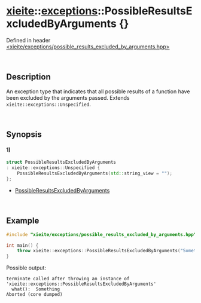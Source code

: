 # [xieite](../../xieite.md)\:\:[exceptions](../../exceptions.md)\:\:PossibleResultsExcludedByArguments \{\}
Defined in header [<xieite/exceptions/possible_results_excluded_by_arguments.hpp>](../../../include/xieite/exceptions/possible_results_excluded_by_arguments.hpp)

&nbsp;

## Description
An exception type that indicates that all possible results of a function have been excluded by the arguments passed. Extends `xieite::exceptions::Unspecified`.

&nbsp;

## Synopsis
#### 1)
```cpp
struct PossibleResultsExcludedByArguments
: xieite::exceptions::Unspecified {
    PossibleResultsExcludedByArguments(std::string_view = "");
};
```
- [PossibleResultsExcludedByArguments](./structures/possible_results_excluded_by_arguments/1/operators/constructor.md)

&nbsp;

## Example
```cpp
#include "xieite/exceptions/possible_results_excluded_by_arguments.hpp"

int main() {
    throw xieite::exceptions::PossibleResultsExcludedByArguments("Something");
}
```
Possible output:
```
terminate called after throwing an instance of 'xieite::exceptions::PossibleResultsExcludedByArguments'
  what():  Something
Aborted (core dumped)
```
